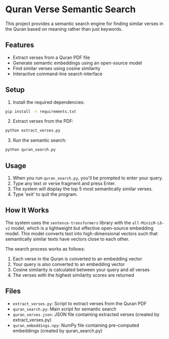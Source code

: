 # Quran Verse Semantic Search

This project provides a semantic search engine for finding similar verses in the Quran based on meaning rather than just keywords.

## Features

- Extract verses from a Quran PDF file
- Generate semantic embeddings using an open-source model
- Find similar verses using cosine similarity
- Interactive command-line search interface

## Setup

1. Install the required dependencies:

```bash
pip install -r requirements.txt
```

2. Extract verses from the PDF:

```bash
python extract_verses.py
```

3. Run the semantic search:

```bash
python quran_search.py
```

## Usage

1. When you run `quran_search.py`, you'll be prompted to enter your query.
2. Type any text or verse fragment and press Enter.
3. The system will display the top 5 most semantically similar verses.
4. Type 'exit' to quit the program.

## How It Works

The system uses the `sentence-transformers` library with the `all-MiniLM-L6-v2` model, which is a lightweight but effective open-source embedding model. This model converts text into high-dimensional vectors such that semantically similar texts have vectors close to each other.

The search process works as follows:

1. Each verse in the Quran is converted to an embedding vector
2. Your query is also converted to an embedding vector
3. Cosine similarity is calculated between your query and all verses
4. The verses with the highest similarity scores are returned

## Files

- `extract_verses.py`: Script to extract verses from the Quran PDF
- `quran_search.py`: Main script for semantic search
- `quran_verses.json`: JSON file containing extracted verses (created by extract_verses.py)
- `quran_embeddings.npy`: NumPy file containing pre-computed embeddings (created by quran_search.py)
